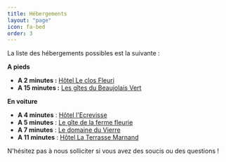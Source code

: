 ```yaml
---
title: Hébergements
layout: "page"
icon: fa-bed
order: 3
---
```



La liste des hébergements possibles est la suivante :

**A pieds**

- **A 2 minutes :** [Hôtel Le clos Fleuri](http://www.le-closfleuri.fr/)
- **A 15 minutes :** [Les gîtes du Beaujolais Vert](https://www.beaujolaisvert.com/prestataire/gite-quidam-4857471/)

**En voiture**

- **A 4 minutes** : [Hôtel l'Ecrevisse](http://www.lecrevisse.fr/)
- **A 5 minutes** : [Le gîte de la ferme fleurie](http://www.ferme-fleurie.info/fr/contact.html)
- **A 7 minutes** : [Le domaine du Vierre](http://www.domaineduvierre.com/les-gites-et-chambres-d-hotes/)
- **A 11 minutes** : [Hôtel La Terrasse Marnand](https://www.laterrasse-marnand.com/index.php?lang=fr)

N'hésitez pas à nous solliciter si vous avez des soucis ou des questions !
